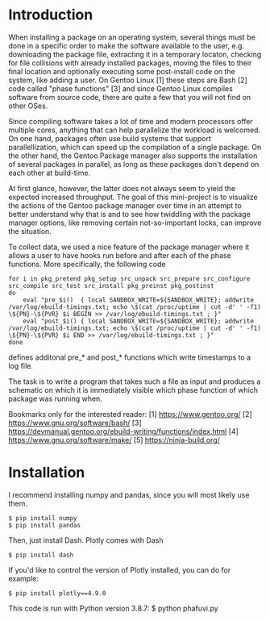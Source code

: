# Introduction
When installing a package on an operating system, several things must be done in a specific order to make the software available to the user, e.g. downloading the package file, extracting it in a temporary locaton, checking for file collisions with already installed packages, moving the files to their final location and optionally executing some post-install code on the system, like adding a user. On Gentoo Linux [1] these steps are Bash [2] code called "phase functions" [3] and since Gentoo Linux compiles software from source code, there are quite a few that you will not find on other OSes.
 
Since compiling software takes a lot of time and modern processors offer multiple cores, anything that can help parallelize the workload is welcomed. On one hand, packages often use build systems that support parallellization, which can speed up the compilation of a single package. On the other hand, the Gentoo Package manager also supports the installation of several packages in parallel, as long as these packages don't depend on each other at build-time.

At first glance, however, the latter does not always seem to yield the expected increased throughput. The goal of this mini-project is to visualize the actions of the Gentoo package manager over time in an attempt to better understand why that is and to see how twiddling with the package manager options, like removing certain not-so-important locks, can improve the situation.

To collect data, we used a nice feature of the package manager where it allows a user to have hooks run before and after each of the phase functions. More specifically, the following code

	for i in pkg_pretend pkg_setup src_unpack src_prepare src_configure src_compile src_test src_install pkg_preinst pkg_postinst
	do
		eval "pre_$i()  { local SANDBOX_WRITE=${SANDBOX_WRITE}; addwrite /var/log/ebuild-timings.txt; echo \$(cat /proc/uptime | cut -d' ' -f1) \${PN}-\${PVR} $i BEGIN >> /var/log/ebuild-timings.txt ; }"
		eval "post_$i() { local SANDBOX_WRITE=${SANDBOX_WRITE}; addwrite /var/log/ebuild-timings.txt; echo \$(cat /proc/uptime | cut -d' ' -f1) \${PN}-\${PVR} $i END >> /var/log/ebuild-timings.txt ; }"
	done

defines additonal pre_* and post_* functions which write timestamps to a log file. 

The task is to write a program that takes such a file as input and produces a schematic on which it is immediately visible which phase function of which package was running when.

Bookmarks only for the interested reader:
[1] https://www.gentoo.org/
[2] https://www.gnu.org/software/bash/
[3] https://devmanual.gentoo.org/ebuild-writing/functions/index.html
[4] https://www.gnu.org/software/make/
[5] https://ninja-build.org/

# Installation
I recommend installing numpy and pandas, since you will most likely use them.

    $ pip install numpy
    $ pip install pandas
    
Then, just install Dash. Plotly comes with Dash

    $ pip install dash
    
If you'd like to control the version of Plotly installed, you can do for example:

    $ pip install plotly==4.9.0

This code is run with Python version 3.8.7:
    $ python phafuvi.py